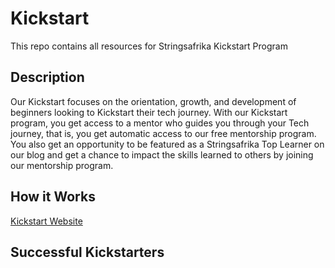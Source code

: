 # Kickstart
This repo contains all resources for Stringsafrika Kickstart Program

## Description
Our Kickstart focuses on the orientation, growth, and development of beginners looking to Kickstart their tech journey. With our Kickstart program, you get access to a mentor who guides you through your Tech journey, that is, you get automatic access to our free mentorship program. You also get an opportunity to be featured as a Stringsafrika Top Learner on our blog and get a chance to impact the skills learned to others by joining our mentorship program.

## How it Works
[Kickstart Website](https://Stringsafrika.org/kickstart)

## Successful Kickstarters
